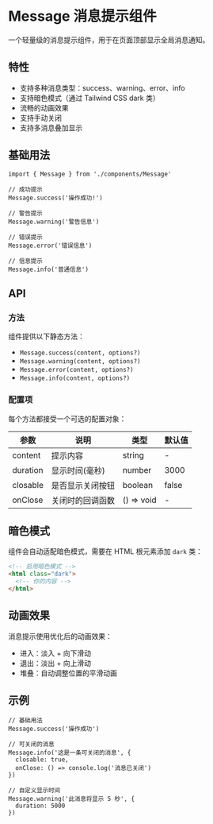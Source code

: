 # Message 消息提示组件

一个轻量级的消息提示组件，用于在页面顶部显示全局消息通知。

## 特性

- 支持多种消息类型：success、warning、error、info
- 支持暗色模式（通过 Tailwind CSS dark 类）
- 流畅的动画效果
- 支持手动关闭
- 支持多消息叠加显示

## 基础用法

```tsx
import { Message } from './components/Message'

// 成功提示
Message.success('操作成功!')

// 警告提示
Message.warning('警告信息')

// 错误提示
Message.error('错误信息')

// 信息提示
Message.info('普通信息')
```

## API

### 方法

组件提供以下静态方法：

- `Message.success(content, options?)`
- `Message.warning(content, options?)`
- `Message.error(content, options?)`
- `Message.info(content, options?)`

### 配置项

每个方法都接受一个可选的配置对象：

| 参数 | 说明 | 类型 | 默认值 |
|------|------|------|--------|
| content | 提示内容 | string | - |
| duration | 显示时间(毫秒) | number | 3000 |
| closable | 是否显示关闭按钮 | boolean | false |
| onClose | 关闭时的回调函数 | () => void | - |

## 暗色模式

组件会自动适配暗色模式，需要在 HTML 根元素添加 `dark` 类：

```html
<!-- 启用暗色模式 -->
<html class="dark">
  <!-- 你的内容 -->
</html>
```

## 动画效果

消息提示使用优化后的动画效果：

- 进入：淡入 + 向下滑动
- 退出：淡出 + 向上滑动
- 堆叠：自动调整位置的平滑动画

## 示例

```tsx
// 基础用法
Message.success('操作成功')

// 可关闭的消息
Message.info('这是一条可关闭的消息', {
  closable: true,
  onClose: () => console.log('消息已关闭')
})

// 自定义显示时间
Message.warning('此消息将显示 5 秒', {
  duration: 5000
})
```
